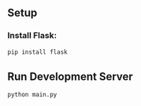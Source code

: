 ## Setup

### Install Flask:
```bash
pip install flask
```

## Run Development Server

```bash
python main.py
```
